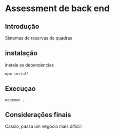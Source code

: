 # Assessment de back end 

## Introdução 
Sistemas de reservas de quadras


## instalação 
instale as dependencias 

```
npm install 
```

## Execuçao

```
nodemon . 
```


## Considerações finais
  
Cassio, passa um negocio mais dificil! 
